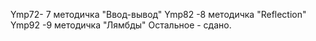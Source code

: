 Ymp72- 7 методичка "Ввод-вывод"
Ymp82 -8 методичка "Reflection"
Ymp92 -9 методичка "Лямбды"
Остальное - сдано. 